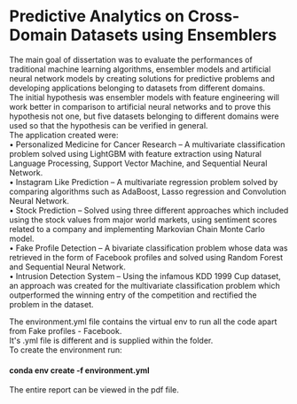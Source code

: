 # Predictive Analytics on Cross-Domain Datasets using Ensemblers

The main goal of dissertation was to evaluate the performances of traditional machine learning algorithms, ensembler models and artificial neural network models by creating solutions for predictive problems and developing applications belonging to datasets from different domains.  
The initial hypothesis was ensembler models with feature engineering will work better in comparison to artificial neural networks and to prove this hypothesis not one, but five datasets belonging to different domains were used so that the hypothesis can be verified in general.  
The application created were:  
• Personalized Medicine for Cancer Research – A multivariate classification problem solved using LightGBM with feature extraction using Natural Language Processing, Support Vector Machine, and Sequential Neural Network.  
• Instagram Like Prediction – A multivariate regression problem solved by comparing algorithms such as AdaBoost, Lasso regression and Convolution Neural Network.  
• Stock Prediction – Solved using three different approaches which included using the stock values from major world markets, using sentiment scores related to a company and implementing Markovian Chain Monte Carlo model.  
• Fake Profile Detection – A bivariate classification problem whose data was retrieved in the form of Facebook profiles and solved using Random Forest and Sequential Neural Network.  
• Intrusion Detection System – Using the infamous KDD 1999 Cup dataset, an approach was created for the multivariate classification problem which outperformed the winning entry of the competition and rectified the problem in the dataset.  

The environment.yml file contains the virtual env to run all the code apart from Fake profiles - Facebook.  
It's .yml file is different and is supplied within the folder.  
To create the environment run:  

#### conda env create -f environment.yml

The entire report can be viewed in the pdf file.  